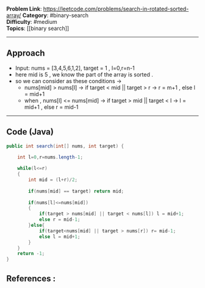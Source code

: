 
**Problem Link**: https://leetcode.com/problems/search-in-rotated-sorted-array/ 
**Category**: #binary-search  
**Difficulty**: #medium  
**Topics**: [[binary search]] 

---

## Approach

- Input: nums = [3,4,5,6,1,2], target = 1 , l=0,r=n-1
- here mid is 5 , we know the part of the array is sorted .
- so we can consider as these conditions ->
	- nums[mid] > nums[l] -> if target < mid || target > r -> r = m+1 , else l = mid+1
	- when , nums[l] <= nums[mid] -> if target > mid || target < l -> l = mid+1 , else r = mid-1

---

## Code (Java)

```java
public int search(int[] nums, int target) {

	int l=0,r=nums.length-1;
	
	while(l<=r)	
	{		
		int mid = (l+r)/2;
		
		if(nums[mid] == target) return mid;
		
		if(nums[l]<=nums[mid])
		{
			if(target > nums[mid] || target < nums[l]) l = mid+1;			
			else r = mid-1;	
		}else{
			if(target<nums[mid] || target > nums[r]) r= mid-1;	
			else l = mid+1;	
		}
	}
	return -1;
}

```


## References :
